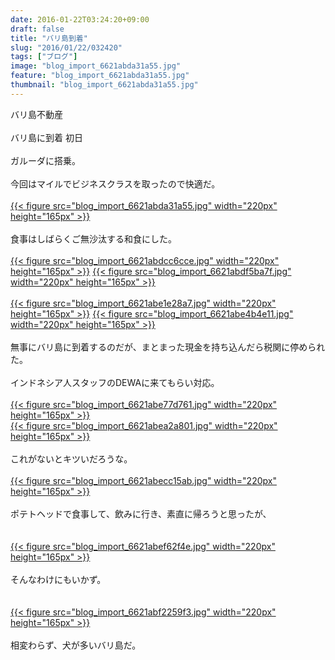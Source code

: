 ```yaml
---
date: 2016-01-22T03:24:20+09:00
draft: false
title: "バリ島到着"
slug: "2016/01/22/032420"
tags: ["ブログ"]
image: "blog_import_6621abda31a55.jpg"
feature: "blog_import_6621abda31a55.jpg"
thumbnail: "blog_import_6621abda31a55.jpg"
---
```

バリ島不動産<br/><br/>バリ島に到着 初日<br/><br/>ガルーダに搭乗。<br/><br/>今回はマイルでビジネスクラスを取ったので快適だ。<br/><br/><a href="blog_import_6621abdb7062d.jpg">{{< figure src="blog_import_6621abda31a55.jpg" width="220px" height="165px" >}}</a><br/><br/>食事はしばらくご無沙汰する和食にした。<br/><br/><a href="blog_import_6621abde07760.jpg">{{< figure src="blog_import_6621abdcc6cce.jpg" width="220px" height="165px" >}}</a>  <a href="blog_import_6621abe0917c9.jpg">{{< figure src="blog_import_6621abdf5ba7f.jpg" width="220px" height="165px" >}}</a><br/><br/><a href="blog_import_6621abe32402e.jpg">{{< figure src="blog_import_6621abe1e28a7.jpg" width="220px" height="165px" >}}</a> <a href="blog_import_6621abe5ee5d3.jpg">{{< figure src="blog_import_6621abe4b4e11.jpg" width="220px" height="165px" >}}</a><br/><br/>無事にバリ島に到着するのだが、まとまった現金を持ち込んだら税関に停められた。<br/><br/>インドネシア人スタッフのDEWAに来てもらい対応。<br/><br/><a href="blog_import_6621abe8b641d.jpg">{{< figure src="blog_import_6621abe77d761.jpg" width="220px" height="165px" >}}</a> <br/><a href="blog_import_6621abeb6a907.jpg">{{< figure src="blog_import_6621abea2a801.jpg" width="220px" height="165px" >}}</a><br/><br/>これがないとキツいだろうな。<br/><br/><a href="blog_import_6621abee05a71.jpg">{{< figure src="blog_import_6621abecc15ab.jpg" width="220px" height="165px" >}}</a><br/><br/>ポテトヘッドで食事して、飲みに行き、素直に帰ろうと思ったが、<br/><br/><br/><a href="blog_import_6621abf096e89.jpg">{{< figure src="blog_import_6621abef62f4e.jpg" width="220px" height="165px" >}}</a><br/><br/>そんなわけにもいかず。<br/><br/><br/><a href="blog_import_6621abf35d264.jpg">{{< figure src="blog_import_6621abf2259f3.jpg" width="220px" height="165px" >}}</a><br/><br/>相変わらず、犬が多いバリ島だ。<br/>

